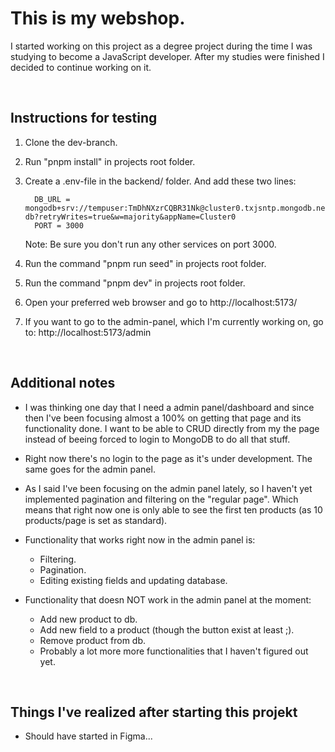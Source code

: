 # This is my webshop.

I started working on this project as a degree project during the time I was studying to become a JavaScript developer. After my studies were finished I decided to continue working on it.

<br>

## Instructions for testing

1. Clone the dev-branch.

2. Run "pnpm install" in projects root folder.
   
3. Create a .env-file in the backend/ folder. And add these two lines:

         DB_URL = mongodb+srv://tempuser:TmDhNXzrCQBR31Nk@cluster0.txjsntp.mongodb.net/webshop-db?retryWrites=true&w=majority&appName=Cluster0
         PORT = 3000

   Note: Be sure you don't run any other services on port 3000.

4. Run the command "pnpm run seed" in projects root folder.

5. Run the command "pnpm dev" in projects root folder.

6. Open your preferred web browser and go to http://localhost:5173/

7. If you want to go to the admin-panel, which I'm currently working on, go to: http://localhost:5173/admin

<br>

## Additional notes

* I was thinking one day that I need a admin panel/dashboard and since then I've been focusing almost a 100% on getting that page and its functionality done. I want to
  be able to CRUD directly from my the page instead of beeing forced to login to MongoDB to do all that stuff.

* Right now there's no login to the page as it's under development. The same goes for the admin panel.

* As I said I've been focusing on the admin panel lately, so I haven't yet implemented pagination and filtering on the "regular page". Which means
  that right now one is only able to see the first ten products (as 10 products/page is set as standard).

* Functionality that works right now in the admin panel is:
  - Filtering.
  - Pagination.
  - Editing existing fields and updating database.
 
* Functionality that doesn NOT work in the admin panel at the moment:
  - Add new product to db.
  - Add new field to a product (though the button exist at least ;).
  - Remove product from db.
  - Probably a lot more more functionalities that I haven't figured out yet.

<br>

## Things I've realized after starting this projekt

* Should have started in Figma...
